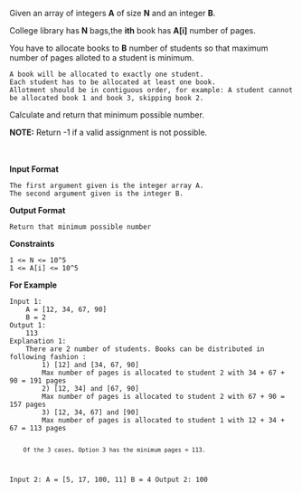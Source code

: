 <div class="markdown-content" id="problem-content">
<p>Given an array of integers <strong>A</strong> of size <strong>N</strong> and an integer <strong>B</strong>.</p>
<p>College library has <strong>N</strong> bags,the <strong>ith</strong> book has <strong>A[i]</strong> number of pages.</p>
<p>You have to allocate books to <strong>B</strong> number of students so that maximum number of pages alloted to a student is minimum.</p>
<div class="highlighter-rouge"><pre class="highlight"><code>A book will be allocated to exactly one student.
Each student has to be allocated at least one book.
Allotment should be in contiguous order, for example: A student cannot be allocated book 1 and book 3, skipping book 2.
</code></pre>
</div>
<p>Calculate and return that minimum possible number.</p>
<p><strong>NOTE:</strong> Return -1 if a valid assignment is not possible.</p>
<p><br/><br/>
<strong>Input Format</strong></p>
<div class="highlighter-rouge"><pre class="highlight"><code>The first argument given is the integer array A.
The second argument given is the integer B.
</code></pre>
</div>
<p><strong>Output Format</strong></p>
<div class="highlighter-rouge"><pre class="highlight"><code>Return that minimum possible number
</code></pre>
</div>
<p><strong>Constraints</strong></p>
<div class="highlighter-rouge"><pre class="highlight"><code>1 &lt;= N &lt;= 10^5
1 &lt;= A[i] &lt;= 10^5
</code></pre>
</div>
<p><strong>For Example</strong></p>
<div class="highlighter-rouge"><pre class="highlight"><code>Input 1:
    A = [12, 34, 67, 90]
    B = 2
Output 1:
    113
Explanation 1:
    There are 2 number of students. Books can be distributed in following fashion : 
        1) [12] and [34, 67, 90]
        Max number of pages is allocated to student 2 with 34 + 67 + 90 = 191 pages
        2) [12, 34] and [67, 90]
        Max number of pages is allocated to student 2 with 67 + 90 = 157 pages 
        3) [12, 34, 67] and [90]
        Max number of pages is allocated to student 1 with 12 + 34 + 67 = 113 pages

        Of the 3 cases, Option 3 has the minimum pages = 113.

Input 2:
    A = [5, 17, 100, 11]
    B = 4
Output 2:
    100
</code></pre>
</div>

</div>